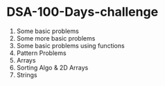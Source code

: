 # DSA-100-Days-challenge

1. Some basic problems
2. Some more basic problems
3. Some basic problems using functions
4. Pattern Problems 
5. Arrays
6. Sorting Algo & 2D Arrays
7. Strings